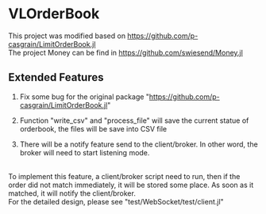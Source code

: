 # VLOrderBook
This project was modified based on https://github.com/p-casgrain/LimitOrderBook.jl<br>
The project Money can be find in https://github.com/swiesend/Money.jl

## Extended Features
1. Fix some bug for the original package "https://github.com/p-casgrain/LimitOrderBook.jl"

2. Function "write_csv" and "process_file" will save the current statue of orderbook, the files will be save into CSV file

3. There will be a notify feature send to the client/broker. In other word, the broker will need to start listening mode.
<br>
To implement this feature, a client/broker script need to  run, then if the order did not match immediately, it will be stored some place. As soon as it matched, it will notify the client/broker.
<br>
For the detailed design, please see "test/WebSocket/test/client.jl"
